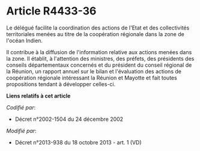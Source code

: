 # Article R4433-36

Le délégué facilite la coordination des actions de l'Etat et des collectivités territoriales menées au titre de la
coopération régionale dans la zone de l'océan Indien. 

Il contribue à la diffusion de l'information relative aux actions menées dans la zone. Il établit, à l'attention des
ministres, des préfets, des présidents des conseils départementaux concernés et du président du conseil régional de la
Réunion, un rapport annuel sur le bilan et l'évaluation des actions de coopération régionale intéressant la Réunion et
Mayotte et fait toutes propositions tendant à développer celles-ci.

**Liens relatifs à cet article**

_Codifié par_:

  - Décret n°2002-1504 du 24 décembre 2002

_Modifié par_:

  - Décret n°2013-938 du 18 octobre 2013 - art. 1 (VD)
